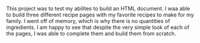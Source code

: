 This project was to test my abilites to build an HTML document. I waa able to build three different recipe pages with my favorite recipes to make for my family. I went off of memory, which is why there is no quantities of ingredients. I am happy to see that despite the very simple look of each of the pages, I was able to complete them and build them from scratch.